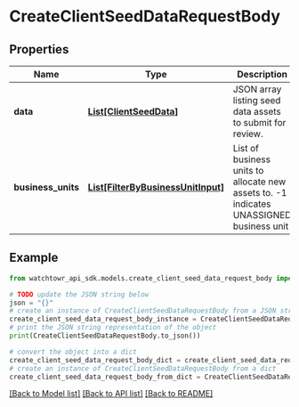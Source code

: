 # CreateClientSeedDataRequestBody


## Properties

Name | Type | Description | Notes
------------ | ------------- | ------------- | -------------
**data** | [**List[ClientSeedData]**](ClientSeedData.md) | JSON array listing seed data assets to submit for review. | 
**business_units** | [**List[FilterByBusinessUnitInput]**](FilterByBusinessUnitInput.md) | List of business units to allocate new assets to. -1 indicates UNASSIGNED business unit | [optional] 

## Example

```python
from watchtowr_api_sdk.models.create_client_seed_data_request_body import CreateClientSeedDataRequestBody

# TODO update the JSON string below
json = "{}"
# create an instance of CreateClientSeedDataRequestBody from a JSON string
create_client_seed_data_request_body_instance = CreateClientSeedDataRequestBody.from_json(json)
# print the JSON string representation of the object
print(CreateClientSeedDataRequestBody.to_json())

# convert the object into a dict
create_client_seed_data_request_body_dict = create_client_seed_data_request_body_instance.to_dict()
# create an instance of CreateClientSeedDataRequestBody from a dict
create_client_seed_data_request_body_from_dict = CreateClientSeedDataRequestBody.from_dict(create_client_seed_data_request_body_dict)
```
[[Back to Model list]](../README.md#documentation-for-models) [[Back to API list]](../README.md#documentation-for-api-endpoints) [[Back to README]](../README.md)


